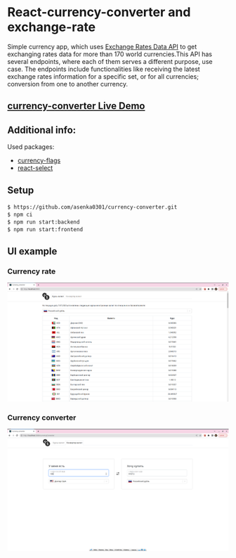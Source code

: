 # React-currency-converter and exchange-rate

Simple currency app, which uses [Exchange Rates Data API](https://apilayer.com/marketplace/exchangerates_data-api) to get exchanging rates data for more than 170 world currencies.This API has several endpoints, where each of them serves a different purpose, use case. The endpoints include functionalities like receiving the latest exchange rates information for a specific set, or for all currencies; conversion from one to another currency.

## [currency-converter Live Demo](https://currency-converter-mri3.onrender.com)

## Additional info:
Used packages:

- [currency-flags](https://github.com/transferwise/currency-flags)
- [react-select](https://github.com/JedWatson/react-select)

## Setup
```sh
$ https://github.com/asenka0301/currency-converter.git
$ npm ci
$ npm run start:backend
$ npm run start:frontend
```

## UI example
### Currency rate
![currencyRate](src/images/exchangeRate.PNG)
### Currency converter
![currencyConverter](src/images/currencyConverter.PNG)
